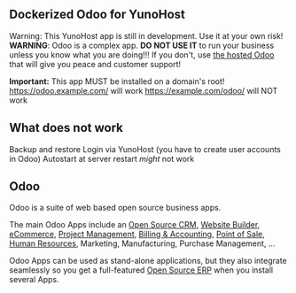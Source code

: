 Dockerized Odoo for YunoHost
----------------------------
Warning: This YunoHost app is still in development. Use it at your own risk!
**WARNING**: Odoo is a complex app. **DO NOT USE IT** to run your business unless you know what you are doing!!! If you don't, use <a href="https://www.odoo.com/fr_FR/pricing-online#num_users=1&custom_apps=0">the hosted Odoo</a> that will give you peace and customer support!

**Important:** This app MUST be installed on a domain's root!
https://odoo.example.com/ will work
https://example.com/odoo/ will NOT work

What does not work
------------------
Backup and restore
Login via YunoHost (you have to create user accounts in Odoo)
Autostart at server restart *might* not work

Odoo
----

Odoo is a suite of web based open source business apps.

The main Odoo Apps include an <a href="https://www.odoo.com/page/crm">Open Source CRM</a>, <a href="https://www.odoo.com/page/website-builder">Website Builder</a>, <a href="https://www.odoo.com/page/e-commerce">eCommerce</a>, <a href="https://www.odoo.com/page/project-management">Project Management</a>, <a href="https://www.odoo.com/page/accounting">Billing &amp; Accounting</a>, <a href="https://www.odoo.com/page/point-of-sale">Point of Sale</a>, <a href="https://www.odoo.com/page/employees">Human Resources</a>, Marketing, Manufacturing, Purchase Management, ...  

Odoo Apps can be used as stand-alone applications, but they also integrate seamlessly so you get
a full-featured <a href="https://www.odoo.com">Open Source ERP</a> when you install several Apps.